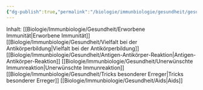 ```yaml
---
{"dg-publish":true,"permalink":"/biologie/immunbiologie/gesundheit/gesundheit/"}
---
```



Inhalt:
[[Biologie/Immunbiologie/Gesundheit/Erworbene Immunität\|Erworbene Immunität]]
[[Biologie/Immunbiologie/Gesundheit/Vielfalt bei der Antikörperbildung\|Vielfalt bei der Antikörperbildung]]
[[Biologie/Immunbiologie/Gesundheit/Antigen-Antikörper-Reaktion\|Antigen-Antikörper-Reaktion]]
[[Biologie/Immunbiologie/Gesundheit/Unerwünschte Immunreaktion\|Unerwünschte Immunreaktion]]
[[Biologie/Immunbiologie/Gesundheit/Tricks besonderer Erreger\|Tricks besonderer Erreger]]
[[Biologie/Immunbiologie/Gesundheit/Aids\|Aids]]

